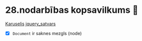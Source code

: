 # 28.nodarbības kopsavilkums :pushpin:

[Karuselis](https://www.codewithrandom.com/2022/08/12/simple-javascript-carousel-how-to-create-a-carousel-using-css-js/)
[jquery_satvars](https://learn.jquery.com/about-jquery/how-jquery-works/)

- [x] `Document` ir saknes mezgls (node)
